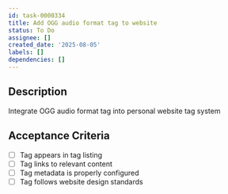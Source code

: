 ```yaml
---
id: task-0000334
title: Add OGG audio format tag to website
status: To Do
assignee: []
created_date: '2025-08-05'
labels: []
dependencies: []
---
```


## Description

Integrate OGG audio format tag into personal website tag system

## Acceptance Criteria

- [ ] Tag appears in tag listing
- [ ] Tag links to relevant content
- [ ] Tag metadata is properly configured
- [ ] Tag follows website design standards
